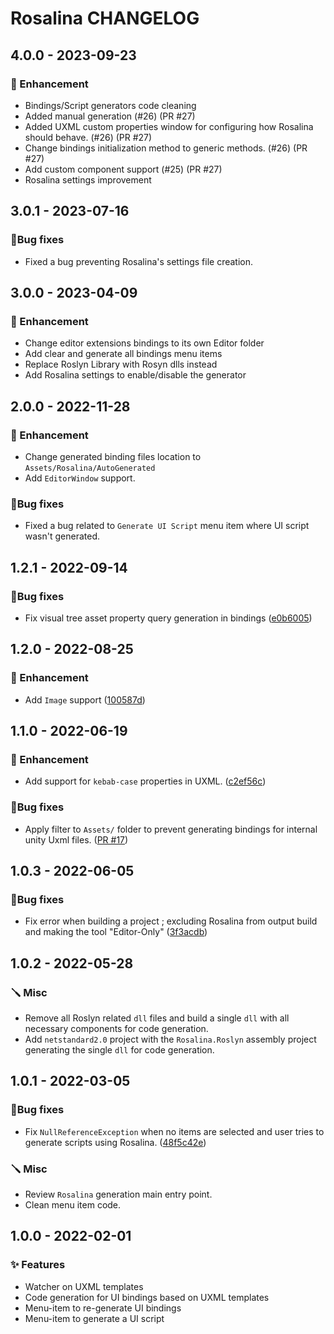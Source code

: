 # Rosalina CHANGELOG

## 4.0.0 - 2023-09-23

### 🚀 Enhancement

* Bindings/Script generators code cleaning
* Added manual generation (#26) (PR #27)
* Added UXML custom properties window for configuring how Rosalina should behave. (#26) (PR #27)
* Change bindings initialization method to generic methods. (#26) (PR #27)
* Add custom component support (#25) (PR #27)
* Rosalina settings improvement
## 3.0.1 - 2023-07-16

### 🐛Bug fixes

* Fixed a bug preventing Rosalina's settings file creation.

## 3.0.0 - 2023-04-09

### 🚀 Enhancement

* Change editor extensions bindings to its own Editor folder
* Add clear and generate all bindings menu items
* Replace Roslyn Library with Rosyn dlls instead
* Add Rosalina settings to enable/disable the generator

## 2.0.0 - 2022-11-28

### 🚀 Enhancement

* Change generated binding files location to `Assets/Rosalina/AutoGenerated`
* Add `EditorWindow` support.

### 🐛Bug fixes

* Fixed a bug related to `Generate UI Script` menu item where UI script wasn't generated.

## 1.2.1 - 2022-09-14

### 🐛Bug fixes

* Fix visual tree asset property query generation in bindings ([e0b6005](https://github.com/Eastrall/Rosalina/commit/e0b6005d5d68b400c3cdf2a97f3b1ebfc95ac9f1))

## 1.2.0 - 2022-08-25

### 🚀 Enhancement

* Add `Image` support ([100587d](https://github.com/Eastrall/Rosalina/commit/100587da2244f910381409546aa7e35280ba48bf))

## 1.1.0 - 2022-06-19

### 🚀 Enhancement

* Add support for `kebab-case` properties in UXML. ([c2ef56c](https://github.com/Eastrall/Rosalina/commit/c2ef56c001c913d378907db6a760d28d6a503b64))

### 🐛Bug fixes

* Apply filter to `Assets/` folder to prevent generating bindings for internal unity Uxml files. ([PR #17](https://github.com/Eastrall/Rosalina/pull/17))

## 1.0.3 - 2022-06-05

### 🐛Bug fixes

* Fix error when building a project ; excluding Rosalina from output build and making the tool "Editor-Only" ([3f3acdb](https://github.com/Eastrall/Rosalina/commit/3f3acdb65b5c160fc167ff79b0027644f13c6874))

## 1.0.2 - 2022-05-28

### 🪛 Misc

* Remove all Roslyn related `dll` files and build a single `dll` with all necessary components for code generation.
* Add `netstandard2.0` project with the `Rosalina.Roslyn` assembly project generating the single `dll` for code generation.

## 1.0.1 - 2022-03-05

### 🐛Bug fixes

* Fix `NullReferenceException` when no items are selected and user tries to generate scripts using Rosalina. ([48f5c42e](https://github.com/Eastrall/Rosalina/commit/48f5c42ec84334bfb0bece73a7cf063b43bd7026))

### 🪛 Misc

* Review `Rosalina` generation main entry point.
* Clean menu item code.

## 1.0.0 - 2022-02-01

### ✨ Features 

* Watcher on UXML templates
* Code generation for UI bindings based on UXML templates
* Menu-item to re-generate UI bindings
* Menu-item to generate a UI script
